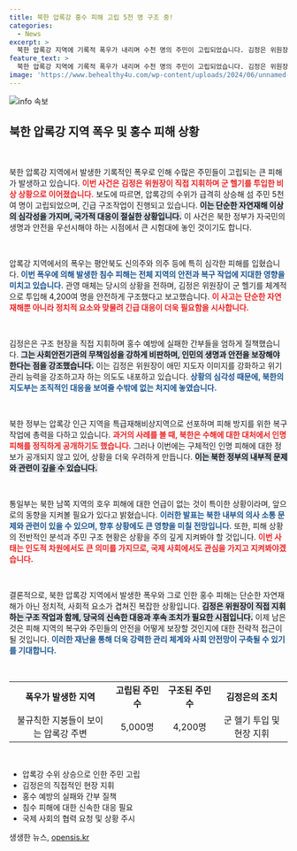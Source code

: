```yaml
---
title: 북한 압록강 홍수 피해 고립 5천 명 구조 중!
categories:
  - News
excerpt: >
  북한 압록강 지역에 기록적 폭우가 내리며 수천 명의 주민이 고립되었습니다. 김정은 위원장이 군 헬기를 동원해 구조를 지휘하며 간부들을 강하게 질책하는 상황이 전해졌습니다. 심각한 피해 속, 그의 지도력은 과연 어디까지?
feature_text: >
  북한 압록강 지역에 기록적 폭우가 내리며 수천 명의 주민이 고립되었습니다. 김정은 위원장이 군 헬기를 동원해 구조를 지휘하며 간부들을 강하게 질책하는 상황이 전해졌습니다. 심각한 피해 속, 그의 지도력은 과연 어디까지?
image: 'https://www.behealthy4u.com/wp-content/uploads/2024/06/unnamed-file.png'
---
```


<p><img src="https://www.behealthy4u.com/wp-content/uploads/2024/06/unnamed-file.png" alt="info 속보" /></p>

<h2 data-ke-size="size26">북한 압록강 지역 폭우 및 홍수 피해 상황</h2>

<p data-ke-size="size16">&nbsp;</p>

<p>북한 압록강 지역에서 발생한 기록적인 폭우로 인해 수많은 주민들이 고립되는 큰 피해가 발생하고 있습니다. <b><span style="color: #ee2323;">이번 사건은 김정은 위원장이 직접 지휘하며 군 헬기를 투입한 비상 상황으로 이어졌습니다.</span></b> 보도에 따르면, 압록강의 수위가 급격히 상승해 섬 주민 5천여 명이 고립되었으며, 긴급 구조작업이 진행되고 있습니다. <b><span style="background-color: #21538527;">이는 단순한 자연재해 이상의 심각성을 가지며, 국가적 대응이 절실한 상황입니다.</span></b> 이 사건은 북한 정부가 자국민의 생명과 안전을 우선시해야 하는 시점에서 큰 시험대에 놓인 것이기도 합니다. </p>

<p data-ke-size="size16">&nbsp;</p>

<p>압록강 지역에서의 폭우는 평안북도 신의주와 의주 등에 특히 심각한 피해를 입혔습니다. <b><span style="color: #1a5490;">이번 폭우에 의해 발생한 침수 피해는 전체 지역의 안전과 복구 작업에 지대한 영향을 미치고 있습니다.</span></b> 관영 매체는 당시의 상황을 전하며, 김정은 위원장이 군 헬기를 체계적으로 투입해 4,200여 명을 안전하게 구조했다고 보고했습니다. <b><span style="color: #ee2323;">이 사고는 단순한 자연재해뿐 아니라 정치적 요소와 맞물려 긴급 대응이 더욱 필요함을 시사합니다.</span></b></p>

<p data-ke-size="size16">&nbsp;</p>

<p>김정은은 구조 현장을 직접 지휘하며 홍수 예방에 실패한 간부들을 엄하게 질책했습니다. <b><span style="background-color: #21538527;">그는 사회안전기관의 무책임성을 강하게 비판하며, 인민의 생명과 안전을 보장해야 한다는 점을 강조했습니다.</span></b> 이는 김정은 위원장이 애민 지도자 이미지를 강화하고 위기관리 능력을 강조하고자 하는 의도도 내포하고 있습니다. <b><span style="color: #1a5490;">상황의 심각성 때문에, 북한의 지도부는 조직적인 대응을 보여줄 수밖에 없는 처지에 놓였습니다.</span></b></p>

<p data-ke-size="size16">&nbsp;</p>

<p>북한 정부는 압록강 인근 지역을 특급재해비상지역으로 선포하며 피해 방지를 위한 복구 작업에 총력을 다하고 있습니다. <b><span style="color: #ee2323;">과거의 사례를 볼 때, 북한은 수해에 대한 대처에서 인명 피해를 정직하게 공개하기도 했습니다.</span></b> 그러나 이번에는 구체적인 인명 피해에 대한 정보가 공개되지 않고 있어, 상황을 더욱 우려하게 만듭니다. <b><span style="background-color: #21538527;">이는 북한 정부의 내부적 문제와 관련이 깊을 수 있습니다.</span></b> </p>

<p data-ke-size="size16">&nbsp;</p>

<p>통일부는 북한 남쪽 지역의 호우 피해에 대한 언급이 없는 것이 특이한 상황이라며, 앞으로의 동향을 지켜볼 필요가 있다고 밝혔습니다. <b><span style="color: #1a5490;">이러한 발표는 북한 내부의 의사 소통 문제와 관련이 있을 수 있으며, 향후 상황에도 큰 영향을 미칠 전망입니다.</span></b> 또한, 피해 상황의 전반적인 분석과 주민 구조 현황은 상황을 주의 깊게 지켜봐야 할 것입니다. <b><span style="color: #ee2323;">이번 사태는 인도적 차원에서도 큰 의미를 가지므로, 국제 사회에서도 관심을 가지고 지켜봐야겠습니다.</span></b></p>

<p data-ke-size="size16">&nbsp;</p>

<p>결론적으로, 북한 압록강 지역에서 발생한 폭우와 그로 인한 홍수 피해는 단순한 자연재해가 아닌 정치적, 사회적 요소가 겹쳐진 복잡한 상황입니다. <b><span style="background-color: #21538527;">김정은 위원장이 직접 지휘하는 구조 작업과 함께, 당국의 신속한 대응과 후속 조치가 필요한 시점입니다.</span></b> 이제 남은 것은 피해 지역의 복구와 주민들의 안전을 어떻게 보장할 것인지에 대한 전략적 접근이 될 것입니다. <b><span style="color: #1a5490;">이러한 재난을 통해 더욱 강력한 관리 체계와 사회 안전망이 구축될 수 있기를 기대합니다.</span></b> </p>

<p data-ke-size="size16">&nbsp;</p>

<table style="width: 100%;">
    <tr>
        <td style="text-align: center; height: 17px;">
            <b>폭우가 발생한 지역</b>
        </td>
        <td style="text-align: center; height: 17px;">
            <b>고립된 주민 수</b>
        </td>
        <td style="text-align: center; height: 17px;">
            <b>구조된 주민 수</b>
        </td>
        <td style="text-align: center; height: 17px;">
            <b>김정은의 조치</b>
        </td>
    </tr>
    <tr>
        <td style="text-align: center; height: 17px;">
            불규칙한 지붕들이 보이는 압록강 주변
        </td>
        <td style="text-align: center; height: 17px;">
            5,000명
        </td>
        <td style="text-align: center; height: 17px;">
            4,200명
        </td>
        <td style="text-align: center; height: 17px;">
            군 헬기 투입 및 현장 지휘
        </td>
    </tr>
</table>

<p data-ke-size="size16">&nbsp;</p> 

<ul>
    <li>압록강 수위 상승으로 인한 주민 고립</li>
    <li>김정은의 직접적인 현장 지휘</li>
    <li>홍수 예방의 실패와 간부 질책</li>
    <li>침수 피해에 대한 신속한 대응 필요</li>
    <li>국제 사회의 협력 요청 및 상황 주시</li>
</ul>
생생한 뉴스, <a href="https://opensis.kr" rel="dofollow">opensis.kr</a>


